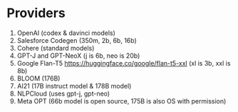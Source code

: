 # Providers

1. OpenAI (codex & davinci models)
2. Salesforce Codegen (350m, 2b, 6b, 16b)
3. Cohere (standard models)
4. GPT-J and GPT-NeoX (j is 6b, neo is 20b)
5. Google Flan-T5 https://huggingface.co/google/flan-t5-xxl (xl is 3b, xxl is 8b) 
6. BLOOM (176B)
7. AI21 (17B instruct model & 178B model)
8. NLPCloud (uses gpt-j, gpt-neo)
9. Meta OPT (66b model is open source, 175B is also OS with permission) 
